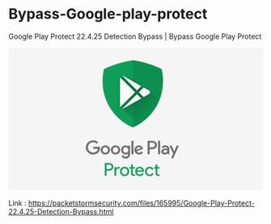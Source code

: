 # Bypass-Google-play-protect
Google Play Protect 22.4.25 Detection Bypass | Bypass Google Play Protect

![alt text](https://github.com/TAPESH-TEAM/Bypass-Google-play-protect/blob/main/google-play-protect.png)

Link : https://packetstormsecurity.com/files/165995/Google-Play-Protect-22.4.25-Detection-Bypass.html

